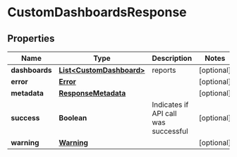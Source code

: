 

# CustomDashboardsResponse


## Properties

| Name | Type | Description | Notes |
|------------ | ------------- | ------------- | -------------|
|**dashboards** | [**List&lt;CustomDashboard&gt;**](CustomDashboard.md) | reports |  [optional] |
|**error** | [**Error**](Error.md) |  |  [optional] |
|**metadata** | [**ResponseMetadata**](ResponseMetadata.md) |  |  [optional] |
|**success** | **Boolean** | Indicates if API call was successful |  [optional] |
|**warning** | [**Warning**](Warning.md) |  |  [optional] |



